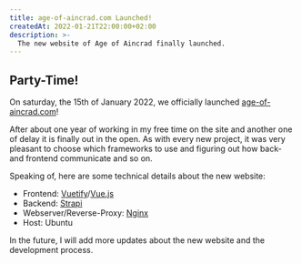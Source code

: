 ```yaml
---
title: age-of-aincrad.com Launched!
createdAt: 2022-01-21T22:00:00+02:00
description: >-
  The new website of Age of Aincrad finally launched.
---
```


## Party-Time!

On saturday, the 15th of January 2022, we officially launched [age-of-aincrad.com]!

After about one year of working in my free time on the site and another one of delay it is finally out in the open.
As with every new project, it was very pleasant to choose which frameworks to use and figuring out how back- and frontend communicate and so on.

Speaking of, here are some technical details about the new website:

- Frontend: [Vuetify]/[Vue.js]
- Backend: [Strapi]
- Webserver/Reverse-Proxy: [Nginx]
- Host: Ubuntu

In the future, I will add more updates about the new website and the development process.

[age-of-aincrad.com]: https://age-of-aincrad.com/
[Vuetify]: https://vuetifyjs.com/en/
[Vue.js]: https://vuejs.org/
[Strapi]: https://strapi.io/
[docker-compose]: https://docs.docker.com/compose/
[Nginx]: https://www.nginx.com/
